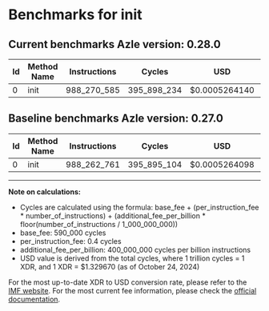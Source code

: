 # Benchmarks for init

## Current benchmarks Azle version: 0.28.0

| Id  | Method Name | Instructions | Cycles      | USD           | USD/Million Calls | Change                          |
| --- | ----------- | ------------ | ----------- | ------------- | ----------------- | ------------------------------- |
| 0   | init        | 988_270_585  | 395_898_234 | $0.0005264140 | $526.41           | <font color="red">+7_824</font> |

## Baseline benchmarks Azle version: 0.27.0

| Id  | Method Name | Instructions | Cycles      | USD           | USD/Million Calls |
| --- | ----------- | ------------ | ----------- | ------------- | ----------------- |
| 0   | init        | 988_262_761  | 395_895_104 | $0.0005264098 | $526.40           |

---

**Note on calculations:**

- Cycles are calculated using the formula: base_fee + (per_instruction_fee \* number_of_instructions) + (additional_fee_per_billion \* floor(number_of_instructions / 1_000_000_000))
- base_fee: 590_000 cycles
- per_instruction_fee: 0.4 cycles
- additional_fee_per_billion: 400_000_000 cycles per billion instructions
- USD value is derived from the total cycles, where 1 trillion cycles = 1 XDR, and 1 XDR = $1.329670 (as of October 24, 2024)

For the most up-to-date XDR to USD conversion rate, please refer to the [IMF website](https://www.imf.org/external/np/fin/data/rms_sdrv.aspx).
For the most current fee information, please check the [official documentation](https://internetcomputer.org/docs/current/developer-docs/gas-cost#execution).
